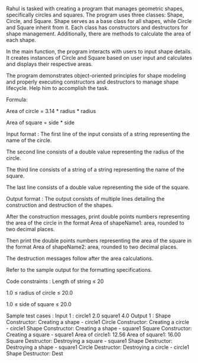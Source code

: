 Rahul is tasked with creating a program that manages geometric shapes, specifically circles and squares. The program uses three classes: Shape, Circle, and Square. Shape serves as a base class for all shapes, while Circle and Square inherit from it. Each class has constructors and destructors for shape management. Additionally, there are methods to calculate the area of each shape.



In the main function, the program interacts with users to input shape details. It creates instances of Circle and Square based on user input and calculates and displays their respective areas.



The program demonstrates object-oriented principles for shape modeling and properly executing constructors and destructors to manage shape lifecycle. Help him to accomplish the task.



Formula:

Area of circle = 3.14 * radius * radius

Area of square = side * side

Input format :
The first line of the input consists of a string representing the name of the circle.

The second line consists of a double value representing the radius of the circle.

The third line consists of a string of a string representing the name of the square.

The last line consists of a double value representing the side of the square.

Output format :
The output consists of multiple lines detailing the construction and destruction of the shapes.

After the construction messages, print double points numbers representing the area of the circle in the format Area of shapeName1: area, rounded to two decimal places.

Then print the double points numbers representing the area of the square in the format Area of shapeName2: area, rounded to two decimal places.

The destruction messages follow after the area calculations.



Refer to the sample output for the formatting specifications.

Code constraints :
Length of string ≤ 20

1.0 ≤ radius of circle ≤ 20.0

1.0 ≤ side of square ≤ 20.0

Sample test cases :
Input 1 :
circle1
2.0
square1
4.0
Output 1 :
Shape Constructor: Creating a shape - circle1
Circle Constructor: Creating a circle - circle1
Shape Constructor: Creating a shape - square1
Square Constructor: Creating a square - square1
Area of circle1: 12.56
Area of square1: 16.00
Square Destructor: Destroying a square - square1
Shape Destructor: Destroying a shape - square1
Circle Destructor: Destroying a circle - circle1
Shape Destructor: Dest
